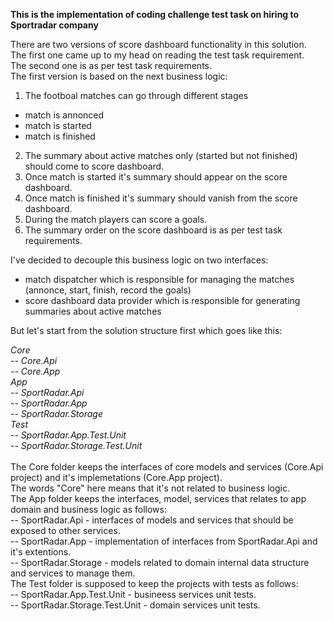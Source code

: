 **This is the implementation of coding challenge test task on hiring to Sportradar company**

There are two versions of score dashboard functionality in this solution. <br/>
The first one came up to my head on reading the test task requirement.<br/>
The second one is as per test task requirements. <br/>
The first version is based on the next business logic: <br/>
1. The footboal matches can go through different stages <br/>
  - match is  annonced <br/>
  - match is started <br/>
  - match is finished <br/>
2. The summary about active matches only (started but not finished) should come to score dashboard. <br/>
3. Once match is started it's summary should appear on the score dashboard. <br/>
4. Once match is finished it's summary should vanish from the score dashboard. <br/>
5. During the match players can score a goals.<br/>
6. The summary order on the score dashboard is as per test task requirements.<br/>

I've decided to decouple this business logic on two interfaces:<br/>
- match dispatcher which is responsible for managing the matches (annonce, start, finish, record the goals)<br/>
- score dashboard data provider which is responsible for generating summaries about active matches<br/>

But let's start from the solution structure first which goes like this:<br/>

<i>
Core<br/>
-- Core.Api<br/>
-- Core.App<br/>
App<br/>
-- SportRadar.Api<br/>
-- SportRadar.App<br/>
-- SportRadar.Storage<br/>
Test<br/>
-- SportRadar.App.Test.Unit<br/>
-- SportRadar.Storage.Test.Unit<br/>
  
</i>
<br/>
The Core folder keeps the interfaces of core models and services (Core.Api project) and it's implemetations (Core.App project).<br/>
The words "Core" here means that it's not related to business logic. <br/>
The App folder keeps the interfaces, model, services that relates to app domain and business logic as follows: <br/>
-- SportRadar.Api - interfaces of models and services that should be exposed to other services. <br/>
-- SportRadar.App - implementation of interfaces from SportRadar.Api and it's extentions. <br/>
-- SportRadar.Storage - models related to domain internal data structure and services to manage them. <br/>
The Test folder is supposed to keep the projects with tests as follows:<br/>
-- SportRadar.App.Test.Unit - busineess services unit tests.<br/>
-- SportRadar.Storage.Test.Unit - domain services unit tests.<br/>
